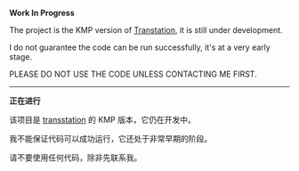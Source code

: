 **Work In Progress**

The project is the KMP version of [Transtation](https://github.com/FunnySaltyFish/FunnyTranslation), it is still under development. 

I do not guarantee the code can be run successfully, it's at a very early stage.

PLEASE DO NOT USE THE CODE UNLESS CONTACTING ME FIRST. 

---

**正在进行**

该项目是 [transstation](https://github.com/FunnySaltyFish/FunnyTranslation) 的 KMP 版本，它仍在开发中。

我不能保证代码可以成功运行，它还处于非常早期的阶段。

请不要使用任何代码，除非先联系我。
